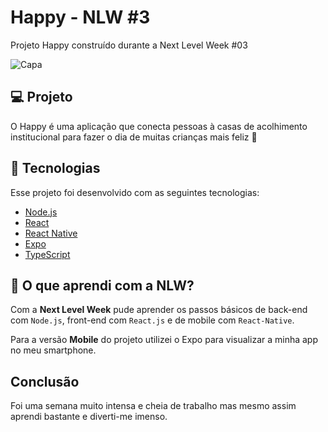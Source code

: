 # Happy - NLW #3
Projeto Happy construído durante a Next Level Week #03

![Capa](https://paste.cyberland.fun/happy.png)

## 💻 Projeto

O Happy é uma aplicação que conecta pessoas à casas de acolhimento institucional para fazer o dia de muitas crianças mais feliz 💜

## 🚀 Tecnologias

Esse projeto foi desenvolvido com as seguintes tecnologias:

- [Node.js](https://nodejs.org/en/)
- [React](https://reactjs.org)
- [React Native](https://facebook.github.io/react-native/)
- [Expo](https://expo.io/)
- [TypeScript](https://www.typescriptlang.org/)

## 👦 O que aprendi com a NLW?

Com a **Next Level Week** pude aprender os passos básicos de back-end com `Node.js`, front-end com `React.js` e de mobile com `React-Native`.

Para a versão **Mobile** do projeto utilizei o Expo para visualizar a minha app no meu smartphone.

## Conclusão
Foi uma semana muito intensa e cheia de trabalho mas mesmo assim aprendi bastante e diverti-me imenso.
